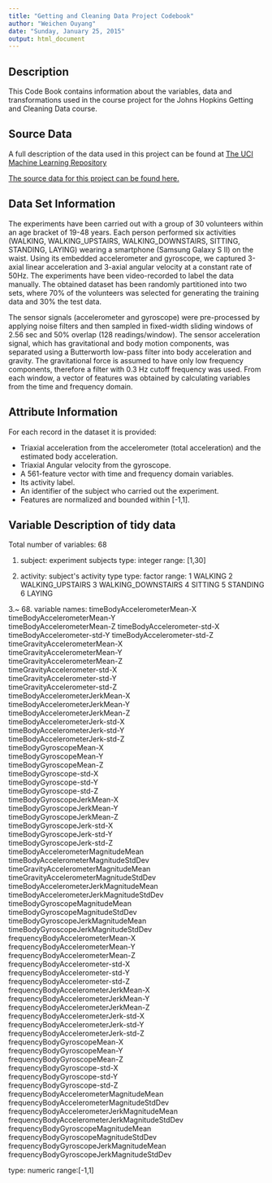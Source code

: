 ```yaml
---
title: "Getting and Cleaning Data Project Codebook"
author: "Weichen Ouyang"
date: "Sunday, January 25, 2015"
output: html_document
---
```



## Description
This Code Book contains information about the variables, data and transformations used in the course project for the Johns Hopkins Getting and Cleaning Data course.

## Source Data
A full description of the data used in this project can be found at [The UCI Machine Learning Repository](http://archive.ics.uci.edu/ml/datasets/Human+Activity+Recognition+Using+Smartphones)

[The source data for this project can be found here.](https://d396qusza40orc.cloudfront.net/getdata%2Fprojectfiles%2FUCI%20HAR%20Dataset.zip)

## Data Set Information
The experiments have been carried out with a group of 30 volunteers within an age bracket of 19-48 years. Each person performed six activities (WALKING, WALKING_UPSTAIRS, WALKING_DOWNSTAIRS, SITTING, STANDING, LAYING) wearing a smartphone (Samsung Galaxy S II) on the waist. Using its embedded accelerometer and gyroscope, we captured 3-axial linear acceleration and 3-axial angular velocity at a constant rate of 50Hz. The experiments have been video-recorded to label the data manually. The obtained dataset has been randomly partitioned into two sets, where 70% of the volunteers was selected for generating the training data and 30% the test data. 

The sensor signals (accelerometer and gyroscope) were pre-processed by applying noise filters and then sampled in fixed-width sliding windows of 2.56 sec and 50% overlap (128 readings/window). The sensor acceleration signal, which has gravitational and body motion components, was separated using a Butterworth low-pass filter into body acceleration and gravity. The gravitational force is assumed to have only low frequency components, therefore a filter with 0.3 Hz cutoff frequency was used. From each window, a vector of features was obtained by calculating variables from the time and frequency domain.

## Attribute Information
For each record in the dataset it is provided: 
- Triaxial acceleration from the accelerometer (total acceleration) and the estimated body acceleration. 
- Triaxial Angular velocity from the gyroscope. 
- A 561-feature vector with time and frequency domain variables. 
- Its activity label. 
- An identifier of the subject who carried out the experiment.
- Features are normalized and bounded within [-1,1].

## Variable Description of tidy data

Total number of variables: 68

 1. subject:
 experiment subjects
 type: integer
 range: [1,30]
 
 
 2. activity:
 subject's activity type
 type: factor
 range: 
 1 WALKING
 2 WALKING_UPSTAIRS
 3 WALKING_DOWNSTAIRS
 4 SITTING
 5 STANDING
 6 LAYING
 
 3.~ 68.
 variable names:
 timeBodyAccelerometerMean-X
 timeBodyAccelerometerMean-Y   
 timeBodyAccelerometerMean-Z 
 timeBodyAccelerometer-std-X    
 timeBodyAccelerometer-std-Y 
 timeBodyAccelerometer-std-Z  
 timeGravityAccelerometerMean-X   
 timeGravityAccelerometerMean-Y     
 timeGravityAccelerometerMean-Z    
 timeGravityAccelerometer-std-X                 
 timeGravityAccelerometer-std-Y                 
 timeGravityAccelerometer-std-Z                 
 timeBodyAccelerometerJerkMean-X                
 timeBodyAccelerometerJerkMean-Y                
 timeBodyAccelerometerJerkMean-Z                
 timeBodyAccelerometerJerk-std-X                
 timeBodyAccelerometerJerk-std-Y                
 timeBodyAccelerometerJerk-std-Z                
 timeBodyGyroscopeMean-X                        
 timeBodyGyroscopeMean-Y                        
 timeBodyGyroscopeMean-Z                       
 timeBodyGyroscope-std-X                       
 timeBodyGyroscope-std-Y                       
 timeBodyGyroscope-std-Z                       
 timeBodyGyroscopeJerkMean-X                   
 timeBodyGyroscopeJerkMean-Y                   
 timeBodyGyroscopeJerkMean-Z                   
 timeBodyGyroscopeJerk-std-X                    
 timeBodyGyroscopeJerk-std-Y                    
 timeBodyGyroscopeJerk-std-Z                   
 timeBodyAccelerometerMagnitudeMean             
 timeBodyAccelerometerMagnitudeStdDev           
 timeGravityAccelerometerMagnitudeMean          
 timeGravityAccelerometerMagnitudeStdDev        
 timeBodyAccelerometerJerkMagnitudeMean         
 timeBodyAccelerometerJerkMagnitudeStdDev       
 timeBodyGyroscopeMagnitudeMean                 
 timeBodyGyroscopeMagnitudeStdDev               
 timeBodyGyroscopeJerkMagnitudeMean             
 timeBodyGyroscopeJerkMagnitudeStdDev           
 frequencyBodyAccelerometerMean-X               
 frequencyBodyAccelerometerMean-Y              
 frequencyBodyAccelerometerMean-Z               
 frequencyBodyAccelerometer-std-X               
 frequencyBodyAccelerometer-std-Y               
 frequencyBodyAccelerometer-std-Z               
 frequencyBodyAccelerometerJerkMean-X          
 frequencyBodyAccelerometerJerkMean-Y          
 frequencyBodyAccelerometerJerkMean-Z           
 frequencyBodyAccelerometerJerk-std-X           
 frequencyBodyAccelerometerJerk-std-Y           
 frequencyBodyAccelerometerJerk-std-Z          
 frequencyBodyGyroscopeMean-X                   
 frequencyBodyGyroscopeMean-Y                   
 frequencyBodyGyroscopeMean-Z                   
 frequencyBodyGyroscope-std-X                  
 frequencyBodyGyroscope-std-Y                   
 frequencyBodyGyroscope-std-Z                   
 frequencyBodyAccelerometerMagnitudeMean        
 frequencyBodyAccelerometerMagnitudeStdDev      
 frequencyBodyAccelerometerJerkMagnitudeMean    
 frequencyBodyAccelerometerJerkMagnitudeStdDev  
 frequencyBodyGyroscopeMagnitudeMean            
 frequencyBodyGyroscopeMagnitudeStdDev          
 frequencyBodyGyroscopeJerkMagnitudeMean        
 frequencyBodyGyroscopeJerkMagnitudeStdDev
 
 type: numeric
 range:[-1,1]